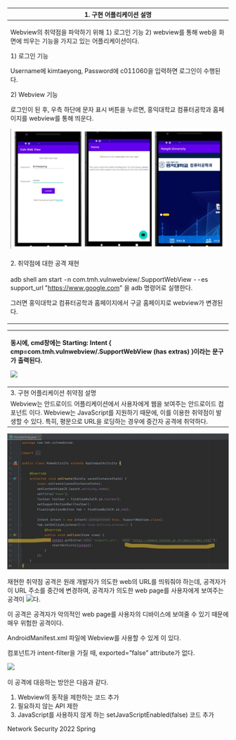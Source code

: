 ﻿

|1. 구현 어플리케이션 설명 |
| - |
|<p>Webview의  취약점을  파악하기  위해  1)  로그인  기능  2)  webview를  통해  web을  화면에 띄우는 기능을 가지고 있는 어플리케이션이다. </p><p>1) 로그인 기능 </p><p>Username에 kimtaeyong, Password에 c011060을 입력하면 로그인이 수행된다. </p><p>2) Webview 기능 </p><p>로그인이  된  후,  우측  하단에  문자  표시  버튼을  누르면,  홍익대학교  컴퓨터공학과 홈페이지를 webview를 통해 띄운다.  </p><p>![](./img/Aspose.Words.044ba8bc-35db-46a1-bb7f-18cdc0e07bac.003.jpeg)</p>|
|2. 취약점에 대한 공격 재현 |
|<p>adb  shell  am  start  -n  com.tmh.vulnwebview/.SupportWebView  --es  support\_url "https://www.google.com" 을 adb 명령어로 실행한다. </p><p>그러면 홍익대학교 컴퓨터공학과 홈페이지에서 구글 홈페이지로 webview가 변경된다. </p>|


|<p>동시에, cmd창에는  Starting: Intent { cmp=com.tmh.vulnwebview/.SupportWebView (has extras) }이라는 문구가 출력된다. </p><p>![](./img/Aspose.Words.044ba8bc-35db-46a1-bb7f-18cdc0e07bac.004.png)</p>|
| :- |
|3. 구현  어플리케이션  취약점  설명 |
|Webview는 안드로이드 어플리케이션에서 사용자에게 웹을 보여주는 안드로이드 컴포넌트 이다.  Webview는  JavaScript를  지원하기  때문에,  이를  이용한  취약점이  발생할  수  있다. 특히, 평문으로 URL을 로딩하는 경우에 중간자 공격에 취약하다. |
![](./img/Aspose.Words.044ba8bc-35db-46a1-bb7f-18cdc0e07bac.005.jpeg)

재현한 취약점 공격은 원래 개발자가 의도한 web의 URL를 띄워줘야 하는데, 공격자가 이 URL 주소를 중간에 변경하여, 공격자가 의도한 web page를 사용자에게 보여주는 공격이 ![](./img/Aspose.Words.044ba8bc-35db-46a1-bb7f-18cdc0e07bac.002.png)다. 

이  공격은  공격자가  악의적인  web  page를  사용자의  디바이스에  보여줄  수  있기  때문에 매우 위험한 공격이다. 

AndroidManifest.xml  파일에  Webview를  사용할  수  있게  <uses-permission android:name=”android.permission.INTERNET”/>이 있다. 

컴포넌트가 intent-filter을 가질 때, exported=”false” attribute가 없다. 

![](./img/Aspose.Words.044ba8bc-35db-46a1-bb7f-18cdc0e07bac.006.png)

이 공격에 대응하는 방안은 다음과 같다. 

1) Webview의 동작을 제한하는 코드 추가 
1) 필요하지 않는 API 제한 
1) JavaScript를 사용하지 않게 하는 setJavaScriptEnabled(false) 코드 추가 

Network Security 2022 Spring                                      

